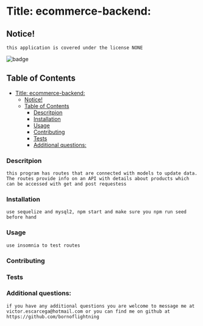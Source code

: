 
<a name = 'title' /></a>
# Title: ecommerce-backend:
    
<a name = 'notice' /></a>
## Notice!

    this application is covered under the license NONE
![badge](https://img.shields.io/static/v1?label=LICENSE&message=NONE&color=<green>)
    
    

<a name = 'contents' /></a>
## Table of Contents

- [Title: ecommerce-backend:](#title-ecommerce-backend)
  - [Notice!](#notice)
  - [Table of Contents](#table-of-contents)
    - [Descritpion](#descritpion)
    - [Installation](#installation)
    - [Usage](#usage)
    - [Contributing](#contributing)
    - [Tests](#tests)
    - [Additional questions:](#additional-questions)


        
<a name = 'description' /></a>
### Descritpion

    this program has routes that are connected with models to update data. The routes provide info on an API with details about products which can be accessed with get and post requestess


<a name = 'installation' /></a>
### Installation

    use sequelize and mysql2, npm start and make sure you npm run seed before hand


<a name = 'usage' /></a>
### Usage

    use insomnia to test routes 


<a name = 'contributing' /></a>
### Contributing

    


<a name = 'tests' /></a>
### Tests

    


<a name = 'questions' /></a>
### Additional questions:

    if you have any additional questions you are welcome to message me at victor.escarcega@hotmail.com or you can find me on github at https://github.com/bornoflightning

    